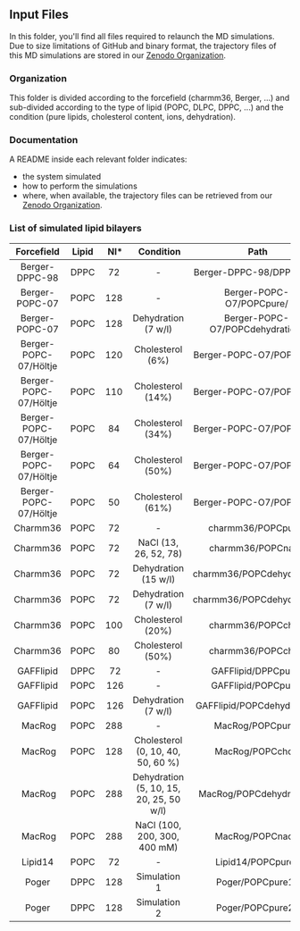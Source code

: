 ## Input Files

In this folder, you'll find all files required to relaunch the MD simulations.
Due to size limitations of GitHub and binary format, the trajectory files of this MD simulations are stored in our [Zenodo Organization](https://zenodo.org/collection/user-nmrlipids).

### Organization

This folder is divided according to the forcefield (charmm36, Berger, ...) and sub-divided according to the type of lipid (POPC, DLPC, DPPC, ...) and the condition (pure lipids, cholesterol content, ions, dehydration).

### Documentation

A README inside each relevant folder indicates:

- the system simulated
- how to perform the simulations
- where, when available, the trajectory files can be retrieved from our [Zenodo Organization](https://zenodo.org/collection/user-nmrlipids).

### List of simulated lipid bilayers

| Forcefield            | Lipid | Nl*  | Condition                               | Path                            | DOI                                              |
|:---------------------:|:-----:|:----:|:---------------------------------------:|:-------------------------------:|:------------------------------------------------:|
| Berger-DPPC-98        | DPPC  | 72   | -                                       | Berger-DPPC-98/DPPCpure/        | [Zenodo](http://dx.doi.org/10.5281/zenodo.13934) |
| Berger-POPC-07        | POPC  | 128  | -                                       | Berger-POPC-O7/POPCpure/        | [Zenodo](http://dx.doi.org/10.5281/zenodo.13279) |
| Berger-POPC-07        | POPC  | 128  | Dehydration (7 w/l)                     | Berger-POPC-O7/POPCdehydration/ | [Zenodo](http://dx.doi.org/10.5281/zenodo.13814) |
| Berger-POPC-07/Höltje | POPC  | 120  | Cholesterol (6%)                        | Berger-POPC-O7/POPCchol/        | [Zenodo](http://dx.doi.org/10.5281/zenodo.13282) |
| Berger-POPC-07/Höltje | POPC  | 110  | Cholesterol (14%)                       | Berger-POPC-O7/POPCchol/        | [Zenodo](http://dx.doi.org/10.5281/zenodo.13281) |
| Berger-POPC-07/Höltje | POPC  |  84  | Cholesterol (34%)                       | Berger-POPC-O7/POPCchol/        | [Zenodo](http://dx.doi.org/10.5281/zenodo.13283) |
| Berger-POPC-07/Höltje | POPC  |  64  | Cholesterol (50%)                       | Berger-POPC-O7/POPCchol/        | [Zenodo](http://dx.doi.org/10.5281/zenodo.13285) |
| Berger-POPC-07/Höltje | POPC  |  50  | Cholesterol (61%)                       | Berger-POPC-O7/POPCchol/        | [Zenodo](http://dx.doi.org/10.5281/zenodo.13286) |
| Charmm36              | POPC  | 72   |    -                                    | charmm36/POPCpure/              | [Zenodo](http://dx.doi.org/10.5281/zenodo.13944) |
| Charmm36              | POPC  | 72   | NaCl (13, 26, 52, 78)                   | charmm36/POPCnacl/              | -                                                |
| Charmm36              | POPC  | 72   | Dehydration (15 w/l)                    | charmm36/POPCdehydration/       | [Zenodo](http://dx.doi.org/10.5281/zenodo.13946) |
| Charmm36              | POPC  | 72   | Dehydration (7 w/l)                     | charmm36/POPCdehydration/       | [Zenodo](http://dx.doi.org/10.5281/zenodo.13945) |
| Charmm36              | POPC  | 100  | Cholesterol (20%)                       | charmm36/POPCchol/              | [Zenodo](http://dx.doi.org/10.5281/zenodo.14067) |
| Charmm36              | POPC  | 80   | Cholesterol (50%)                       | charmm36/POPCchol/              | [Zenodo](http://dx.doi.org/10.5281/zenodo.14068) |
| GAFFlipid             | DPPC  | 72   | -                                       | GAFFlipid/DPPCpure/             | [Zenodo](http://dx.doi.org/10.5281/zenodo.15550) |
| GAFFlipid             | POPC  | 126  | -                                       | GAFFlipid/POPCpure/             | [Zenodo](http://dx.doi.org/10.5281/zenodo.13791) |
| GAFFlipid             | POPC  | 126  | Dehydration (7 w/l)                     | GAFFlipid/POPCdehydration/      | [Zenodo](http://dx.doi.org/10.5281/zenodo.13853) |
| MacRog                | POPC  | 288  |  -                                      | MacRog/POPCpure/                | [Zenodo](http://dx.doi.org/10.5281/zenodo.13497) |
| MacRog                | POPC  | 128  | Cholesterol (0, 10, 40, 50, 60 %)       | MacRog/POPCchol/                | [Zenodo](http://dx.doi.org/10.5281/zenodo.13877) |
| MacRog                | POPC  | 288  | Dehydration (5, 10, 15, 20, 25, 50 w/l) | MacRog/POPCdehydration/         | [Zenodo](http://dx.doi.org/10.5281/zenodo.13498) |
| MacRog                | POPC  | 288  | NaCl (100, 200, 300, 400 mM)            | MacRog/POPCnacl/                | [Zenodo](http://dx.doi.org/10.5281/zenodo.14976) |
| Lipid14               | POPC  | 72   | -                                       | Lipid14/POPCpure/               | [Zenodo](http://dx.doi.org/10.5281/zenodo.12767) |
| Poger                 | DPPC  | 128  |  Simulation  1                          | Poger/POPCpure1/                | [Zenodo](http://dx.doi.org/10.5281/zenodo.14594) |
| Poger                 | DPPC  | 128  |  Simulation  2                          | Poger/POPCpure2/                | [Zenodo](http://dx.doi.org/10.5281/zenodo.14595) |
